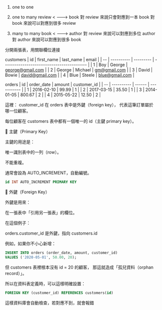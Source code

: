 1. one to one

2. one to many
review < ---> book
對 review 來說只會對應到一本 book
對 book 來說可以對應到很多 review

3. many to many
book < ---> author
對 review 來說可以對應到多位 author
對 author 來說可以對應到很多 book


分開兩張表，用關聯欄位連接

customers
| id | first_name | last_name | email                                       |
| -- | ---------- | --------- | ------------------------------------------- |
| 1  | Boy        | George    | [george@gmail.com](mailto:george@gmail.com) |
| 2  | George     | Michael   | [gm@gmail.com](mailto:gm@gmail.com)         |
| 3  | David      | Bowie     | [david@gmail.com](mailto:david@gmail.com)   |
| 4  | Blue       | Steele    | [blue@gmail.com](mailto:blue@gmail.com)     |


orders
| id | order_date | amount | customer_id |
| -- | ---------- | ------ | ----------- |
| 1  | 2016-02-10 | 99.99  | 1           |
| 2  | 2017-03-15 | 35.50  | 1           |
| 3  | 2014-01-05 | 800.67 | 2           |
| 4  | 2015-05-22 | 12.50  | 2           |

這裡：
customer_id 在 orders 表中是外鍵（foreign key），
代表這筆訂單屬於哪一位顧客。

每位顧客在 customers 表中都有一個唯一的 id（主鍵 primary key）。

🧩 主鍵（Primary Key）

主鍵的用途是：

唯一識別表中的一列（row）。

不能重複。

通常會設為 AUTO_INCREMENT，自動編號。

```SQL
id INT AUTO_INCREMENT PRIMARY KEY
```

🧩 外鍵（Foreign Key）

外鍵是用來：

在一張表中「引用另一張表」的欄位。

在這個例子：

orders.customer_id 是外鍵，指向 customers.id

例如，如果你不小心新增：
```SQL
INSERT INTO orders (order_date, amount, customer_id)
VALUES ('2020-05-01', 50.00, 20);
```

但 customers 表裡根本沒有 id = 20 的顧客，
那這就造成「孤兒資料（orphan record）」。

所以在資料表定義時，可以這樣明確設置：
```SQL
FOREIGN KEY (customer_id) REFERENCES customers(id)
```

這樣資料庫會自動檢查，若對應不到，就會報錯
